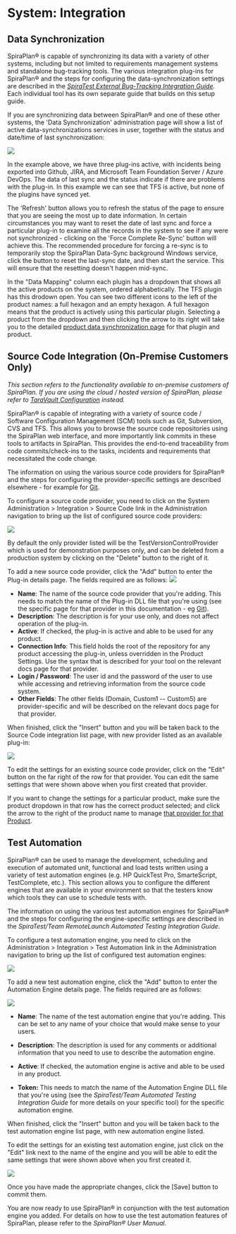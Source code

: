 # System: Integration


## Data Synchronization

SpiraPlan® is capable of synchronizing its data with a variety of other systems, including but not limited to requirements management systems and standalone bug-tracking tools. The various integration plug-ins for SpiraPlan® and the steps for configuring the data-synchronization settings are described in the *[SpiraTest External Bug-Tracking Integration Guide](../External-Bug-Tracking-Integration/Setting-up-Data-Synchronization.md)*. Each individual tool has its own separate guide that builds on this setup guide.

If you are synchronizing data between SpiraPlan® and one of these other systems, the 'Data Synchronization' administration page will show a list of active data-synchronizations services in user, together with the status and date/time of last synchronization:

![](img/System_Integration_Data_Synchronization_List.png)

In the example above, we have three plug-ins active, with incidents being exported into Github, JIRA, and Microsoft Team Foundation Server / Azure DevOps. The data of last sync and the status indicate if there are problems with the plug-in. In this example we can see that TFS is active, but none of the plugins have synced yet.

The 'Refresh' button allows you to refresh the status of the page to ensure that you are seeing the most up to date information. In certain circumstances you may want to reset the date of last sync and force a particular plug-in to examine all the records in the system to see if any were not synchronized - clicking on the 'Force Complete Re-Sync'
button will achieve this. The recommended procedure for forcing a re-sync is to temporarily stop the SpiraPlan Data-Sync background Windows service, click the button to reset the last-sync date, and then start the service. This will ensure that the resetting doesn't happen mid-sync.

In the "Data Mapping" column each plugin has a dropdown that shows all the active products on the system, ordered alphabetically. The TFS plugin has this drodown open. You can see two different icons to the left of the product names: a full hexagon and an empty hexagon. A full hexagon means that the product is actively using this particular plugin. Selecting a product from the dropdown and then clicking the arrow to its right will take you to the detailed [product data synchronization page](Product-General-Settings.md#data-synchronization) for that plugin and product.


## Source Code Integration (On-Premise Customers Only)

*This section refers to the functionality available to on-premise customers of SpiraPlan. If you are using the cloud / hosted version of SpiraPlan, please refer to [TaraVault Configuration](../System/#taravault) instead.*

SpiraPlan® is capable of integrating with a variety of source code / Software Configuration Management (SCM) tools such as Git, Subversion, CVS and TFS. This allows you to browse the source code repositories using the SpiraPlan web interface, and more importantly link commits in these tools to artifacts in SpiraPlan. This provides the end-to-end traceability from code commits/check-ins to the tasks, incidents and requirements that necessitated the code change.

The information on using the various source code providers for SpiraPlan® and the steps for configuring the provider-specific settings are described elsewhere - for example for [Git](../../Version-Control-Integration/Integrating-with-Git/).

To configure a source code provider, you need to click on the System Administration \> Integration \> Source Code link in the Administration navigation to bring up the list of configured source code providers:

![](img/System_Integration_76.png)

By default the only provider listed will be the TestVersionControlProvider which is used for demonstration purposes only, and can be deleted from a production system by clicking on the "Delete" button to the right of it.

To add a new source code provider, click the "Add" button to enter the Plug-in details page. The fields required are as follows:
![](img/System_Integration_77.png)

-   **Name**: The name of the source code provider that you're adding. This needs to match the name of the Plug-in DLL file that you're using (see the specific page for that provider in this documentation - eg [Git](../../Version-Control-Integration/Integrating-with-Git/)).
-   **Description**: The description is for your use only, and does not affect operation of the plug-in.
-   **Active**: If checked, the plug-in is active and able to be used for any product.
-   **Connection Info**: This field holds the root of the repository for any product accessing the plug-in, unless overridden in the Product Settings. Use the syntax that is described for your tool on the relevant docs page for that provider. 
-   **Login / Password**: The user id and the password of the user to use while accessing and retrieving information from the source code system.
-   **Other Fields**: The other fields (Domain, Custom1 -- Custom5) are provider-specific and will be described on the relevant docs page for that provider.

When finished, click the "Insert" button and you will be taken back to the Source Code integration list page, with new provider listed as an available plug-in:

![](img/System_Integration_78.png)

To edit the settings for an existing source code provider, click on the "Edit" button on the far right of the row for that provider. You can edit the same settings that were shown above when you first created that provider.

If you want to change the settings for a particular product, make sure the product dropdown in that row has the correct product selected; and click the arrow to the right of the product name to manage [that provider for that Product](../Product-General-Settings/#source-code).


## Test Automation

SpiraPlan® can be used to manage the development, scheduling and execution of automated unit, functional and load tests written using a variety of test automation engines (e.g. HP QuickTest Pro, SmarteScript, TestComplete, etc.). This section allows you to configure the different engines that are available in your environment so that the testers know which tools they can use to schedule tests with.

The information on using the various test automation engines for SpiraPlan® and the steps for configuring the engine-specific settings are described in the *SpiraTest/Team RemoteLaunch Automated Testing Integration Guide*.

To configure a test automation engine, you need to click on the Administration \> Integration \> Test Automation link in the Administration navigation to bring up the list of configured test automation engines:

![](img/System_Integration_79.png)

To add a new test automation engine, click the "Add" button to enter the Automation Engine details page. The fields required are as follows:

![](img/System_Integration_80.png)

-   **Name**: The name of the test automation engine that you're adding. This can be set to any name of your choice that would make sense to your users.

-   **Description**: The description is used for any comments or additional information that you need to use to describe the automation engine.

-   **Active**: If checked, the automation engine is active and able to be used in any product.

-   **Token:** This needs to match the name of the Automation Engine DLL file that you're using (see the *SpiraTest/Team Automated Testing Integration Guide* for more details on your specific tool) for the specific automation engine.

When finished, click the "Insert" button and you will be taken back to the test automation engine list page, with new automation engine listed.

To edit the settings for an existing test automation engine, just click on the "Edit" link next to the name of the engine and you will be able to edit the same settings that were shown above when you first created it.

![](img/System_Integration_81.png)

Once you have made the appropriate changes, click the \[Save\] button to commit them.

You are now ready to use SpiraPlan® in conjunction with the test automation engine you added. For details on how to use the test automation features of SpiraPlan, please refer to the *SpiraPlan® User Manual*.

